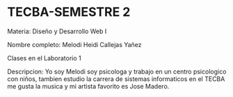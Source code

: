 # TECBA-SEMESTRE 2
Materia: Diseño y Desarrollo Web I

Nombre completo: Melodi Heidi Callejas Yañez

Clases en el Laboratorio 1

Descripcion: Yo soy Melodi soy psicologa y trabajo en un centro psicologico con niños, tambien estudio la carrera de sistemas informaticos en el TECBA
me gusta la musica y mi artista favorito es Jose Madero. 
